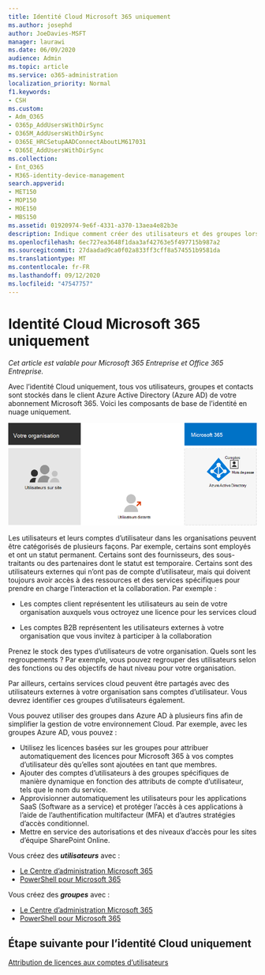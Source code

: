```yaml
---
title: Identité Cloud Microsoft 365 uniquement
ms.author: josephd
author: JoeDavies-MSFT
manager: laurawi
ms.date: 06/09/2020
audience: Admin
ms.topic: article
ms.service: o365-administration
localization_priority: Normal
f1.keywords:
- CSH
ms.custom:
- Adm_O365
- O365p_AddUsersWithDirSync
- O365M_AddUsersWithDirSync
- O365E_HRCSetupAADConnectAboutLM617031
- O365E_AddUsersWithDirSync
ms.collection:
- Ent_O365
- M365-identity-device-management
search.appverid:
- MET150
- MOP150
- MOE150
- MBS150
ms.assetid: 01920974-9e6f-4331-a370-13aea4e82b3e
description: Indique comment créer des utilisateurs et des groupes lorsque votre abonnement Microsoft 365 utilise l’identité de Cloud uniquement.
ms.openlocfilehash: 6ec727ea3648f1daa3af42763e5f497715b987a2
ms.sourcegitcommit: 27daadad9ca0f02a833ff3cff8a574551b9581da
ms.translationtype: MT
ms.contentlocale: fr-FR
ms.lasthandoff: 09/12/2020
ms.locfileid: "47547757"
---
```

# <a name="microsoft-365-cloud-only-identity"></a>Identité Cloud Microsoft 365 uniquement

*Cet article est valable pour Microsoft 365 Entreprise et Office 365 Entreprise.*

Avec l’identité Cloud uniquement, tous vos utilisateurs, groupes et contacts sont stockés dans le client Azure Active Directory (Azure AD) de votre abonnement Microsoft 365. Voici les composants de base de l’identité en nuage uniquement.
 
![Composants de base de l’identité en nuage uniquement](../media/about-microsoft-365-identity/cloud-only-identity.png)

Les utilisateurs et leurs comptes d’utilisateur dans les organisations peuvent être catégorisés de plusieurs façons. Par exemple, certains sont employés et ont un statut permanent. Certains sont des fournisseurs, des sous-traitants ou des partenaires dont le statut est temporaire. Certains sont des utilisateurs externes qui n’ont pas de compte d’utilisateur, mais qui doivent toujours avoir accès à des ressources et des services spécifiques pour prendre en charge l’interaction et la collaboration. Par exemple :

- Les comptes client représentent les utilisateurs au sein de votre organisation auxquels vous octroyez une licence pour les services cloud

- Les comptes B2B représentent les utilisateurs externes à votre organisation que vous invitez à participer à la collaboration

Prenez le stock des types d’utilisateurs de votre organisation. Quels sont les regroupements ? Par exemple, vous pouvez regrouper des utilisateurs selon des fonctions ou des objectifs de haut niveau pour votre organisation.

Par ailleurs, certains services cloud peuvent être partagés avec des utilisateurs externes à votre organisation sans comptes d’utilisateur. Vous devrez identifier ces groupes d’utilisateurs également.

Vous pouvez utiliser des groupes dans Azure AD à plusieurs fins afin de simplifier la gestion de votre environnement Cloud. Par exemple, avec les groupes Azure AD, vous pouvez :

- Utilisez les licences basées sur les groupes pour attribuer automatiquement des licences pour Microsoft 365 à vos comptes d’utilisateur dès qu’elles sont ajoutées en tant que membres.
- Ajouter des comptes d’utilisateurs à des groupes spécifiques de manière dynamique en fonction des attributs de compte d’utilisateur, tels que le nom du service.
- Approvisionner automatiquement les utilisateurs pour les applications SaaS (Software as a service) et protéger l’accès à ces applications à l’aide de l’authentification multifacteur (MFA) et d’autres stratégies d’accès conditionnel.
- Mettre en service des autorisations et des niveaux d’accès pour les sites d’équipe SharePoint Online.

Vous créez des ***utilisateurs*** avec :

- [Le Centre d’administration Microsoft 365](https://docs.microsoft.com/office365/admin/add-users/add-users)
- [PowerShell pour Microsoft 365](create-user-accounts-with-microsoft-365-powershell.md)

Vous créez des ***groupes*** avec :

- [Le Centre d’administration Microsoft 365](https://docs.microsoft.com/office365/admin/create-groups/create-groups)
- [PowerShell pour Microsoft 365](manage-microsoft-365-groups-with-powershell.md)


## <a name="next-step-for-cloud-only-identity"></a>Étape suivante pour l’identité Cloud uniquement

[Attribution de licences aux comptes d’utilisateurs](assign-licenses-to-user-accounts.md)
